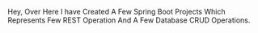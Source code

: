 Hey, Over Here I have Created A Few Spring Boot Projects Which Represents Few REST Operation And A Few Database CRUD Operations.
